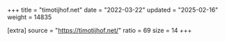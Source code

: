 +++
title = "timotijhof.net"
date = "2022-03-22"
updated = "2025-02-16"
weight = 14835

[extra]
source = "https://timotijhof.net/"
ratio = 69
size = 14
+++
